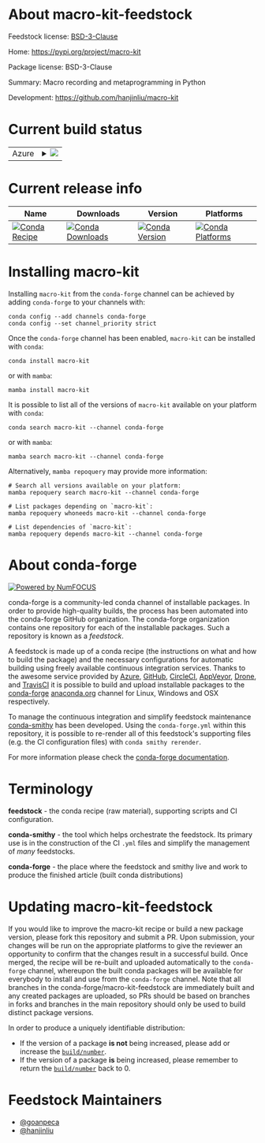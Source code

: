 About macro-kit-feedstock
=========================

Feedstock license: [BSD-3-Clause](https://github.com/conda-forge/macro-kit-feedstock/blob/main/LICENSE.txt)

Home: https://pypi.org/project/macro-kit

Package license: BSD-3-Clause

Summary: Macro recording and metaprogramming in Python

Development: https://github.com/hanjinliu/macro-kit

Current build status
====================


<table>
    
  <tr>
    <td>Azure</td>
    <td>
      <details>
        <summary>
          <a href="https://dev.azure.com/conda-forge/feedstock-builds/_build/latest?definitionId=15393&branchName=main">
            <img src="https://dev.azure.com/conda-forge/feedstock-builds/_apis/build/status/macro-kit-feedstock?branchName=main">
          </a>
        </summary>
        <table>
          <thead><tr><th>Variant</th><th>Status</th></tr></thead>
          <tbody><tr>
              <td>linux_64_python3.10.____cpython</td>
              <td>
                <a href="https://dev.azure.com/conda-forge/feedstock-builds/_build/latest?definitionId=15393&branchName=main">
                  <img src="https://dev.azure.com/conda-forge/feedstock-builds/_apis/build/status/macro-kit-feedstock?branchName=main&jobName=linux&configuration=linux%20linux_64_python3.10.____cpython" alt="variant">
                </a>
              </td>
            </tr><tr>
              <td>linux_64_python3.11.____cpython</td>
              <td>
                <a href="https://dev.azure.com/conda-forge/feedstock-builds/_build/latest?definitionId=15393&branchName=main">
                  <img src="https://dev.azure.com/conda-forge/feedstock-builds/_apis/build/status/macro-kit-feedstock?branchName=main&jobName=linux&configuration=linux%20linux_64_python3.11.____cpython" alt="variant">
                </a>
              </td>
            </tr><tr>
              <td>linux_64_python3.12.____cpython</td>
              <td>
                <a href="https://dev.azure.com/conda-forge/feedstock-builds/_build/latest?definitionId=15393&branchName=main">
                  <img src="https://dev.azure.com/conda-forge/feedstock-builds/_apis/build/status/macro-kit-feedstock?branchName=main&jobName=linux&configuration=linux%20linux_64_python3.12.____cpython" alt="variant">
                </a>
              </td>
            </tr><tr>
              <td>linux_64_python3.13.____cp313</td>
              <td>
                <a href="https://dev.azure.com/conda-forge/feedstock-builds/_build/latest?definitionId=15393&branchName=main">
                  <img src="https://dev.azure.com/conda-forge/feedstock-builds/_apis/build/status/macro-kit-feedstock?branchName=main&jobName=linux&configuration=linux%20linux_64_python3.13.____cp313" alt="variant">
                </a>
              </td>
            </tr><tr>
              <td>linux_64_python3.14.____cp314</td>
              <td>
                <a href="https://dev.azure.com/conda-forge/feedstock-builds/_build/latest?definitionId=15393&branchName=main">
                  <img src="https://dev.azure.com/conda-forge/feedstock-builds/_apis/build/status/macro-kit-feedstock?branchName=main&jobName=linux&configuration=linux%20linux_64_python3.14.____cp314" alt="variant">
                </a>
              </td>
            </tr><tr>
              <td>osx_64_python3.10.____cpython</td>
              <td>
                <a href="https://dev.azure.com/conda-forge/feedstock-builds/_build/latest?definitionId=15393&branchName=main">
                  <img src="https://dev.azure.com/conda-forge/feedstock-builds/_apis/build/status/macro-kit-feedstock?branchName=main&jobName=osx&configuration=osx%20osx_64_python3.10.____cpython" alt="variant">
                </a>
              </td>
            </tr><tr>
              <td>osx_64_python3.11.____cpython</td>
              <td>
                <a href="https://dev.azure.com/conda-forge/feedstock-builds/_build/latest?definitionId=15393&branchName=main">
                  <img src="https://dev.azure.com/conda-forge/feedstock-builds/_apis/build/status/macro-kit-feedstock?branchName=main&jobName=osx&configuration=osx%20osx_64_python3.11.____cpython" alt="variant">
                </a>
              </td>
            </tr><tr>
              <td>osx_64_python3.12.____cpython</td>
              <td>
                <a href="https://dev.azure.com/conda-forge/feedstock-builds/_build/latest?definitionId=15393&branchName=main">
                  <img src="https://dev.azure.com/conda-forge/feedstock-builds/_apis/build/status/macro-kit-feedstock?branchName=main&jobName=osx&configuration=osx%20osx_64_python3.12.____cpython" alt="variant">
                </a>
              </td>
            </tr><tr>
              <td>osx_64_python3.13.____cp313</td>
              <td>
                <a href="https://dev.azure.com/conda-forge/feedstock-builds/_build/latest?definitionId=15393&branchName=main">
                  <img src="https://dev.azure.com/conda-forge/feedstock-builds/_apis/build/status/macro-kit-feedstock?branchName=main&jobName=osx&configuration=osx%20osx_64_python3.13.____cp313" alt="variant">
                </a>
              </td>
            </tr><tr>
              <td>osx_64_python3.14.____cp314</td>
              <td>
                <a href="https://dev.azure.com/conda-forge/feedstock-builds/_build/latest?definitionId=15393&branchName=main">
                  <img src="https://dev.azure.com/conda-forge/feedstock-builds/_apis/build/status/macro-kit-feedstock?branchName=main&jobName=osx&configuration=osx%20osx_64_python3.14.____cp314" alt="variant">
                </a>
              </td>
            </tr><tr>
              <td>win_64_python3.10.____cpython</td>
              <td>
                <a href="https://dev.azure.com/conda-forge/feedstock-builds/_build/latest?definitionId=15393&branchName=main">
                  <img src="https://dev.azure.com/conda-forge/feedstock-builds/_apis/build/status/macro-kit-feedstock?branchName=main&jobName=win&configuration=win%20win_64_python3.10.____cpython" alt="variant">
                </a>
              </td>
            </tr><tr>
              <td>win_64_python3.11.____cpython</td>
              <td>
                <a href="https://dev.azure.com/conda-forge/feedstock-builds/_build/latest?definitionId=15393&branchName=main">
                  <img src="https://dev.azure.com/conda-forge/feedstock-builds/_apis/build/status/macro-kit-feedstock?branchName=main&jobName=win&configuration=win%20win_64_python3.11.____cpython" alt="variant">
                </a>
              </td>
            </tr><tr>
              <td>win_64_python3.12.____cpython</td>
              <td>
                <a href="https://dev.azure.com/conda-forge/feedstock-builds/_build/latest?definitionId=15393&branchName=main">
                  <img src="https://dev.azure.com/conda-forge/feedstock-builds/_apis/build/status/macro-kit-feedstock?branchName=main&jobName=win&configuration=win%20win_64_python3.12.____cpython" alt="variant">
                </a>
              </td>
            </tr><tr>
              <td>win_64_python3.13.____cp313</td>
              <td>
                <a href="https://dev.azure.com/conda-forge/feedstock-builds/_build/latest?definitionId=15393&branchName=main">
                  <img src="https://dev.azure.com/conda-forge/feedstock-builds/_apis/build/status/macro-kit-feedstock?branchName=main&jobName=win&configuration=win%20win_64_python3.13.____cp313" alt="variant">
                </a>
              </td>
            </tr><tr>
              <td>win_64_python3.14.____cp314</td>
              <td>
                <a href="https://dev.azure.com/conda-forge/feedstock-builds/_build/latest?definitionId=15393&branchName=main">
                  <img src="https://dev.azure.com/conda-forge/feedstock-builds/_apis/build/status/macro-kit-feedstock?branchName=main&jobName=win&configuration=win%20win_64_python3.14.____cp314" alt="variant">
                </a>
              </td>
            </tr>
          </tbody>
        </table>
      </details>
    </td>
  </tr>
</table>

Current release info
====================

| Name | Downloads | Version | Platforms |
| --- | --- | --- | --- |
| [![Conda Recipe](https://img.shields.io/badge/recipe-macro--kit-green.svg)](https://anaconda.org/conda-forge/macro-kit) | [![Conda Downloads](https://img.shields.io/conda/dn/conda-forge/macro-kit.svg)](https://anaconda.org/conda-forge/macro-kit) | [![Conda Version](https://img.shields.io/conda/vn/conda-forge/macro-kit.svg)](https://anaconda.org/conda-forge/macro-kit) | [![Conda Platforms](https://img.shields.io/conda/pn/conda-forge/macro-kit.svg)](https://anaconda.org/conda-forge/macro-kit) |

Installing macro-kit
====================

Installing `macro-kit` from the `conda-forge` channel can be achieved by adding `conda-forge` to your channels with:

```
conda config --add channels conda-forge
conda config --set channel_priority strict
```

Once the `conda-forge` channel has been enabled, `macro-kit` can be installed with `conda`:

```
conda install macro-kit
```

or with `mamba`:

```
mamba install macro-kit
```

It is possible to list all of the versions of `macro-kit` available on your platform with `conda`:

```
conda search macro-kit --channel conda-forge
```

or with `mamba`:

```
mamba search macro-kit --channel conda-forge
```

Alternatively, `mamba repoquery` may provide more information:

```
# Search all versions available on your platform:
mamba repoquery search macro-kit --channel conda-forge

# List packages depending on `macro-kit`:
mamba repoquery whoneeds macro-kit --channel conda-forge

# List dependencies of `macro-kit`:
mamba repoquery depends macro-kit --channel conda-forge
```


About conda-forge
=================

[![Powered by
NumFOCUS](https://img.shields.io/badge/powered%20by-NumFOCUS-orange.svg?style=flat&colorA=E1523D&colorB=007D8A)](https://numfocus.org)

conda-forge is a community-led conda channel of installable packages.
In order to provide high-quality builds, the process has been automated into the
conda-forge GitHub organization. The conda-forge organization contains one repository
for each of the installable packages. Such a repository is known as a *feedstock*.

A feedstock is made up of a conda recipe (the instructions on what and how to build
the package) and the necessary configurations for automatic building using freely
available continuous integration services. Thanks to the awesome service provided by
[Azure](https://azure.microsoft.com/en-us/services/devops/), [GitHub](https://github.com/),
[CircleCI](https://circleci.com/), [AppVeyor](https://www.appveyor.com/),
[Drone](https://cloud.drone.io/welcome), and [TravisCI](https://travis-ci.com/)
it is possible to build and upload installable packages to the
[conda-forge](https://anaconda.org/conda-forge) [anaconda.org](https://anaconda.org/)
channel for Linux, Windows and OSX respectively.

To manage the continuous integration and simplify feedstock maintenance
[conda-smithy](https://github.com/conda-forge/conda-smithy) has been developed.
Using the ``conda-forge.yml`` within this repository, it is possible to re-render all of
this feedstock's supporting files (e.g. the CI configuration files) with ``conda smithy rerender``.

For more information please check the [conda-forge documentation](https://conda-forge.org/docs/).

Terminology
===========

**feedstock** - the conda recipe (raw material), supporting scripts and CI configuration.

**conda-smithy** - the tool which helps orchestrate the feedstock.
                   Its primary use is in the construction of the CI ``.yml`` files
                   and simplify the management of *many* feedstocks.

**conda-forge** - the place where the feedstock and smithy live and work to
                  produce the finished article (built conda distributions)


Updating macro-kit-feedstock
============================

If you would like to improve the macro-kit recipe or build a new
package version, please fork this repository and submit a PR. Upon submission,
your changes will be run on the appropriate platforms to give the reviewer an
opportunity to confirm that the changes result in a successful build. Once
merged, the recipe will be re-built and uploaded automatically to the
`conda-forge` channel, whereupon the built conda packages will be available for
everybody to install and use from the `conda-forge` channel.
Note that all branches in the conda-forge/macro-kit-feedstock are
immediately built and any created packages are uploaded, so PRs should be based
on branches in forks and branches in the main repository should only be used to
build distinct package versions.

In order to produce a uniquely identifiable distribution:
 * If the version of a package **is not** being increased, please add or increase
   the [``build/number``](https://docs.conda.io/projects/conda-build/en/latest/resources/define-metadata.html#build-number-and-string).
 * If the version of a package **is** being increased, please remember to return
   the [``build/number``](https://docs.conda.io/projects/conda-build/en/latest/resources/define-metadata.html#build-number-and-string)
   back to 0.

Feedstock Maintainers
=====================

* [@goanpeca](https://github.com/goanpeca/)
* [@hanjinliu](https://github.com/hanjinliu/)


